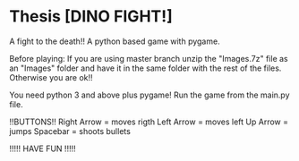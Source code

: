 # Thesis [DINO FIGHT!]
A fight to the death!!
A python based game with pygame.

Before playing:
If you are using master branch unzip the "Images.7z" file as an "Images" folder and have it in the same folder with the rest of the files.
Otherwise you are ok!!

You need python 3 and above plus pygame! Run the game from the main.py file.

!!BUTTONS!!
Right Arrow = moves rigth
Left Arrow = moves left
Up Arrow = jumps
Spacebar = shoots bullets

!!!!! HAVE FUN !!!!!
